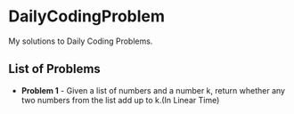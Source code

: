 # DailyCodingProblem

My solutions to Daily Coding Problems.

## List of Problems

* <b>Problem 1</b> - Given a list of numbers and a number k, return whether any two numbers from the list add up to k.(In Linear Time)
